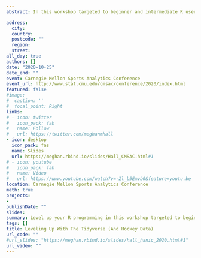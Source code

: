 ```yaml
---
abstract: In this workshop targeted to beginner and intermediate R users, we'll go through a sample hockey analysis question and discuss techniques from the tidyverse and beyond (including user-defined functions, RMarkdown, custom ggplot2 themes, and data manipulation with tidyr and dplyr) to learn how to level up your R programming and make your analysis more efficient and more reproducible. The slides are available at the link above and also [**here**](https://meghan.rbind.io/slides/hall_cmsac.html#1). You can access the data via my Github [**here**](https://github.com/meghall06/betweenthepipes), and the full code for the entire workshop is available [**here**]().

address:
  city: 
  country: 
  postcode: ""
  region: 
  street: 
all_day: true
authors: []
date: "2020-10-25"
date_end: ""
event: Carnegie Mellon Sports Analytics Conference
event_url: http://www.stat.cmu.edu/cmsac/conference/2020/index.html
featured: false
#image:
#  caption: ''
#  focal_point: Right
links:
# - icon: twitter
#   icon_pack: fab
#   name: Follow
#   url: https://twitter.com/meghanmhall
- icon: desktop
  icon_pack: fas
  name: Slides
  url: https://meghan.rbind.io/slides/Hall_CMSAC.html#1
# - icon: youtube
#   icon_pack: fab
#   name: Video
#   url: https://www.youtube.com/watch?v=-Zl_b5Emvb0&feature=youtu.be
location: Carnegie Mellon Sports Analytics Conference
math: true
projects:
- 
publishDate: ""
slides: 
summary: Level up your R programming in this workshop targeted to beginner and intermediate R users.
tags: []
title: Leveling Up With The Tidyverse (And Hockey Data)
url_code: ""
#url_slides: "https://meghan.rbind.io/slides/hall_hanic_2020.html#1"
url_video: ""
---
```




